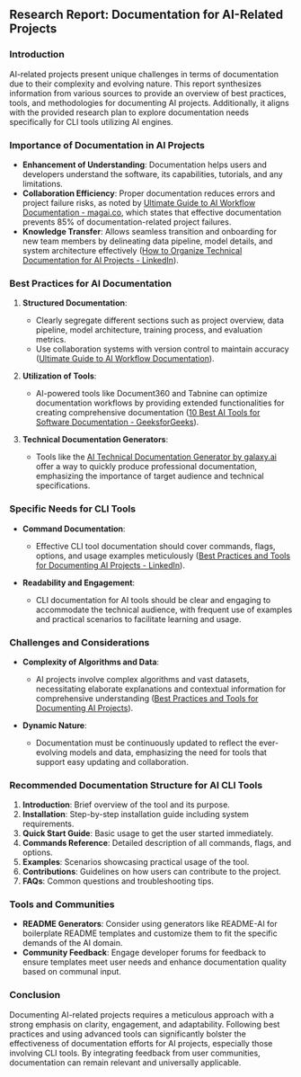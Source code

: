 ## Research Report: Documentation for AI-Related Projects

### Introduction

AI-related projects present unique challenges in terms of documentation due to their complexity and evolving nature. This report synthesizes information from various sources to provide an overview of best practices, tools, and methodologies for documenting AI projects. Additionally, it aligns with the provided research plan to explore documentation needs specifically for CLI tools utilizing AI engines.

### Importance of Documentation in AI Projects

- **Enhancement of Understanding**: Documentation helps users and developers understand the software, its capabilities, tutorials, and any limitations.
- **Collaboration Efficiency**: Proper documentation reduces errors and project failure risks, as noted by [Ultimate Guide to AI Workflow Documentation - magai.co](https://magai.co/ultimate-guide-to-ai-workflow-documentation/), which states that effective documentation prevents 85% of documentation-related project failures.
- **Knowledge Transfer**: Allows seamless transition and onboarding for new team members by delineating data pipeline, model details, and system architecture effectively ([How to Organize Technical Documentation for AI Projects - LinkedIn](https://www.linkedin.com/advice/3/what-best-ways-organize-technical-documentation-uwuqc)).

### Best Practices for AI Documentation

1. **Structured Documentation**:
   - Clearly segregate different sections such as project overview, data pipeline, model architecture, training process, and evaluation metrics.
   - Use collaboration systems with version control to maintain accuracy ([Ultimate Guide to AI Workflow Documentation](https://magai.co/ultimate-guide-to-ai-workflow-documentation/)).

2. **Utilization of Tools**:
   - AI-powered tools like Document360 and Tabnine can optimize documentation workflows by providing extended functionalities for creating comprehensive documentation ([10 Best AI Tools for Software Documentation - GeeksforGeeks](https://www.geeksforgeeks.org/ai-tools-for-software-documentation/)).

3. **Technical Documentation Generators**:
   - Tools like the [AI Technical Documentation Generator by galaxy.ai](https://galaxy.ai/ai-technical-documentation-generator) offer a way to quickly produce professional documentation, emphasizing the importance of target audience and technical specifications.

### Specific Needs for CLI Tools

- **Command Documentation**:
  - Effective CLI tool documentation should cover commands, flags, options, and usage examples meticulously ([Best Practices and Tools for Documenting AI Projects - LinkedIn](https://www.linkedin.com/advice/0/how-do-you-document-ai-projects-skills-artificial-intelligence)).

- **Readability and Engagement**:
  - CLI documentation for AI tools should be clear and engaging to accommodate the technical audience, with frequent use of examples and practical scenarios to facilitate learning and usage.

### Challenges and Considerations

- **Complexity of Algorithms and Data**:
  - AI projects involve complex algorithms and vast datasets, necessitating elaborate explanations and contextual information for comprehensive understanding ([Best Practices and Tools for Documenting AI Projects](https://www.linkedin.com/advice/0/how-do-you-document-ai-projects-skills-artificial-intelligence)).

- **Dynamic Nature**:
  - Documentation must be continuously updated to reflect the ever-evolving models and data, emphasizing the need for tools that support easy updating and collaboration.

### Recommended Documentation Structure for AI CLI Tools

1. **Introduction**: Brief overview of the tool and its purpose.
2. **Installation**: Step-by-step installation guide including system requirements.
3. **Quick Start Guide**: Basic usage to get the user started immediately.
4. **Commands Reference**: Detailed description of all commands, flags, and options.
5. **Examples**: Scenarios showcasing practical usage of the tool.
6. **Contributions**: Guidelines on how users can contribute to the project.
7. **FAQs**: Common questions and troubleshooting tips.

### Tools and Communities

- **README Generators**: Consider using generators like README-AI for boilerplate README templates and customize them to fit the specific demands of the AI domain.
- **Community Feedback**: Engage developer forums for feedback to ensure templates meet user needs and enhance documentation quality based on communal input.

### Conclusion

Documenting AI-related projects requires a meticulous approach with a strong emphasis on clarity, engagement, and adaptability. Following best practices and using advanced tools can significantly bolster the effectiveness of documentation efforts for AI projects, especially those involving CLI tools. By integrating feedback from user communities, documentation can remain relevant and universally applicable.